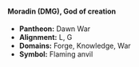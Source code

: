 #### Moradin (DMG), God of creation
- **Pantheon:** Dawn War
- **Alignment:** L, G
- **Domains:** Forge, Knowledge, War
- **Symbol:** Flaming anvil